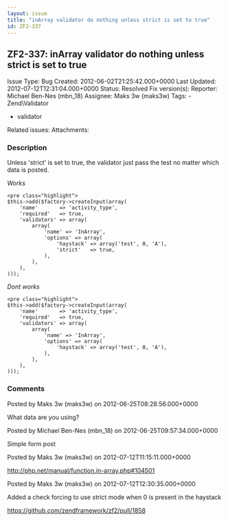```yaml
---
layout: issue
title: "inArray validator do nothing unless strict is set to true"
id: ZF2-337
---
```


ZF2-337: inArray validator do nothing unless strict is set to true
------------------------------------------------------------------

 Issue Type: Bug Created: 2012-06-02T21:25:42.000+0000 Last Updated: 2012-07-12T12:31:04.000+0000 Status: Resolved Fix version(s): 
 Reporter:  Michael Ben-Nes (mbn\_18)  Assignee:  Maks 3w (maks3w)  Tags: - Zend\\Validator
- validator
 
 Related issues: 
 Attachments: 
### Description

Unless 'strict' is set to true, the validator just pass the test no matter which data is posted.

_Works_

 
    <pre class="highlight">
    $this->add($factory->createInput(array(
        'name'       => 'activity_type',
        'required'   => true,
        'validators' => array(
            array(
                'name' => 'InArray',
                'options' => array(
                    'haystack' => array('test', 0, 'A'),
                    'strict'   => true,
                ),
            ),
        ),
    )));


_Dont works_

 
    <pre class="highlight">
    $this->add($factory->createInput(array(
        'name'       => 'activity_type',
        'required'   => true,
        'validators' => array(
            array(
                'name' => 'InArray',
                'options' => array(
                    'haystack' => array('test', 0, 'A'),
                ),
            ),
        ),
    )));


 

 

### Comments

Posted by Maks 3w (maks3w) on 2012-06-25T08:28:56.000+0000

What data are you using?

 

 

Posted by Michael Ben-Nes (mbn\_18) on 2012-06-25T09:57:34.000+0000

Simple form post

 

 

Posted by Maks 3w (maks3w) on 2012-07-12T11:15:11.000+0000

<http://php.net/manual/function.in-array.php#104501>

 

 

Posted by Maks 3w (maks3w) on 2012-07-12T12:30:35.000+0000

Added a check forcing to use strict mode when 0 is present in the haystack

<https://github.com/zendframework/zf2/pull/1858>

 

 